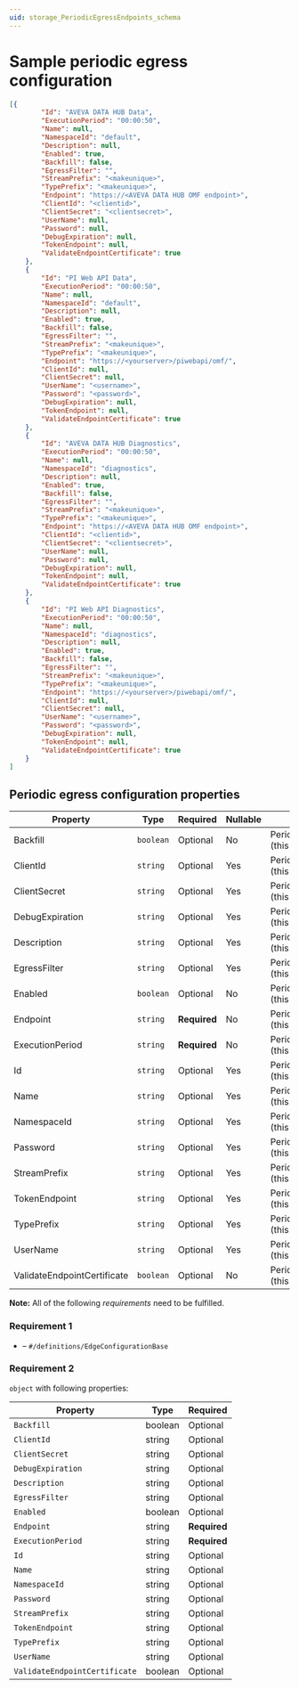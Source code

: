 ```yaml
---
uid: storage_PeriodicEgressEndpoints_schema
---
```


# Sample periodic egress configuration

```json
[{
        "Id": "AVEVA DATA HUB Data",
        "ExecutionPeriod": "00:00:50",
        "Name": null,
        "NamespaceId": "default",
        "Description": null,
        "Enabled": true,
        "Backfill": false,
        "EgressFilter": "",
        "StreamPrefix": "<makeunique>",
        "TypePrefix": "<makeunique>",
        "Endpoint": "https://<AVEVA DATA HUB OMF endpoint>",
        "ClientId": "<clientid>",
        "ClientSecret": "<clientsecret>",
        "UserName": null,
        "Password": null,
        "DebugExpiration": null,
        "TokenEndpoint": null,
        "ValidateEndpointCertificate": true
    },
    {
        "Id": "PI Web API Data",
        "ExecutionPeriod": "00:00:50",
        "Name": null,
        "NamespaceId": "default",
        "Description": null,
        "Enabled": true,
        "Backfill": false,
        "EgressFilter": "",
        "StreamPrefix": "<makeunique>",
        "TypePrefix": "<makeunique>",
        "Endpoint": "https://<yourserver>/piwebapi/omf/",
        "ClientId": null,
        "ClientSecret": null,
        "UserName": "<username>",
        "Password": "<password>",
        "DebugExpiration": null,
        "TokenEndpoint": null,
        "ValidateEndpointCertificate": true
    },
    {
        "Id": "AVEVA DATA HUB Diagnostics",
        "ExecutionPeriod": "00:00:50",
        "Name": null,
        "NamespaceId": "diagnostics",
        "Description": null,
        "Enabled": true,
        "Backfill": false,
        "EgressFilter": "",
        "StreamPrefix": "<makeunique>",
        "TypePrefix": "<makeunique>",
        "Endpoint": "https://<AVEVA DATA HUB OMF endpoint>",
        "ClientId": "<clientid>",
        "ClientSecret": "<clientsecret>",
        "UserName": null,
        "Password": null,
        "DebugExpiration": null,
        "TokenEndpoint": null,
        "ValidateEndpointCertificate": true
    },
    {
        "Id": "PI Web API Diagnostics",
        "ExecutionPeriod": "00:00:50",
        "Name": null,
        "NamespaceId": "diagnostics",
        "Description": null,
        "Enabled": true,
        "Backfill": false,
        "EgressFilter": "",
        "StreamPrefix": "<makeunique>",
        "TypePrefix": "<makeunique>",
        "Endpoint": "https://<yourserver>/piwebapi/omf/",
        "ClientId": null,
        "ClientSecret": null,
        "UserName": "<username>",
        "Password": "<password>",
        "DebugExpiration": null,
        "TokenEndpoint": null,
        "ValidateEndpointCertificate": true
    }
]
```

## Periodic egress configuration properties

| Property                            | Type      | Required     | Nullable | Defined by                                |
| ----------------------------------- | --------- | ------------ | -------- | ----------------------------------------- |
| Backfill               | `boolean` | Optional     | No       | PeriodicEgressConfiguration (this schema) |
| ClientId               | `string`  | Optional     | Yes      | PeriodicEgressConfiguration (this schema) |
| ClientSecret      | `string`  | Optional     | Yes      | PeriodicEgressConfiguration (this schema) |
| DebugExpiration | `string`  | Optional     | Yes      | PeriodicEgressConfiguration (this schema) |
| Description         | `string`  | Optional     | Yes      | PeriodicEgressConfiguration (this schema) |
| EgressFilter       | `string`  | Optional     | Yes      | PeriodicEgressConfiguration (this schema) |
| Enabled                | `boolean` | Optional     | No       | PeriodicEgressConfiguration (this schema) |
| Endpoint             | `string`  | **Required** | No       | PeriodicEgressConfiguration (this schema) |
| ExecutionPeriod | `string`  | **Required** | No       | PeriodicEgressConfiguration (this schema) |
| Id                          | `string`  | Optional     | Yes      | PeriodicEgressConfiguration (this schema) |
| Name                      | `string`  | Optional     | Yes      | PeriodicEgressConfiguration (this schema) |
| NamespaceId        | `string`  | Optional     | Yes      | PeriodicEgressConfiguration (this schema) |
| Password             | `string`  | Optional     | Yes      | PeriodicEgressConfiguration (this schema) |
| StreamPrefix      | `string`  | Optional     | Yes      | PeriodicEgressConfiguration (this schema) |
| TokenEndpoint     | `string`  | Optional     | Yes      | PeriodicEgressConfiguration (this schema) |
| TypePrefix           | `string`  | Optional     | Yes      | PeriodicEgressConfiguration (this schema) |
| UserName             | `string`  | Optional     | Yes      | PeriodicEgressConfiguration (this schema) |
| ValidateEndpointCertificate | `boolean` | Optional | No | PeriodicEgressConfiguration (this schema) |


**Note:** All of the following _requirements_ need to be fulfilled.

### Requirement 1

- []() – `#/definitions/EdgeConfigurationBase`

### Requirement 2

`object` with following properties:

| Property                      | Type    | Required     |
| ----------------------------- | ------- | ------------ |
| `Backfill`                    | boolean | Optional     |
| `ClientId`                    | string  | Optional     |
| `ClientSecret`                | string  | Optional     |
| `DebugExpiration`             | string  | Optional     |
| `Description`                 | string  | Optional     |
| `EgressFilter`                | string  | Optional     |
| `Enabled`                     | boolean | Optional     |
| `Endpoint`                    | string  | **Required** |
| `ExecutionPeriod`             | string  | **Required** |
| `Id`                          | string  | Optional     |
| `Name`                        | string  | Optional     |
| `NamespaceId`                 | string  | Optional     |
| `Password`                    | string  | Optional     |
| `StreamPrefix`                | string  | Optional     |
| `TokenEndpoint`               | string  | Optional     |
| `TypePrefix`                  | string  | Optional     |
| `UserName`                    | string  | Optional     |
| `ValidateEndpointCertificate` | boolean | Optional     |

